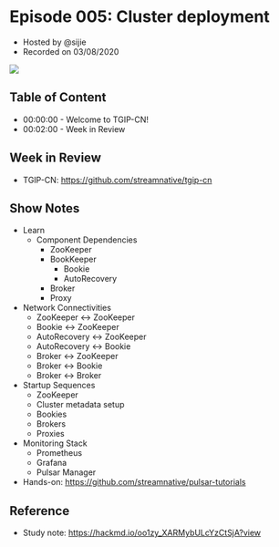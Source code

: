 # Episode 005: Cluster deployment

- Hosted by @sijie
- Recorded on 03/08/2020

![](/image/005.png)

## Table of Content

- 00:00:00 - Welcome to TGIP-CN!
- 00:02:00 - Week in Review

## Week in Review

- TGIP-CN: https://github.com/streamnative/tgip-cn


## Show Notes

- Learn
  - Component Dependencies
    - ZooKeeper
    - BookKeeper
       - Bookie
       - AutoRecovery
    - Broker
    - Proxy
- Network Connectivities
  - ZooKeeper <-> ZooKeeper
  - Bookie <-> ZooKeeper
  - AutoRecovery <-> ZooKeeper
  - AutoRecovery <-> Bookie
  - Broker <-> ZooKeeper
  - Broker <-> Bookie
  - Broker <-> Broker
- Startup Sequences
  - ZooKeeper
  - Cluster metadata setup
  - Bookies
  - Brokers
  - Proxies
- Monitoring Stack
  - Prometheus
  - Grafana
  - Pulsar Manager
- Hands-on: https://github.com/streamnative/pulsar-tutorials

## Reference 

- Study note: https://hackmd.io/oo1zy_XARMybULcYzCtSjA?view
